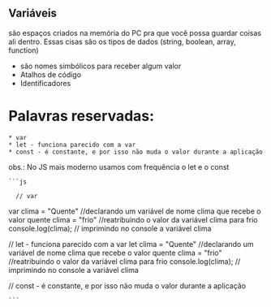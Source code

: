 ## Variáveis

são espaços criados na memória do PC pra que você possa guardar coisas ali dentro. Essas cisas são os tipos de dados (string, boolean, array, function)

* são nomes simbólicos para receber algum valor
* Atalhos de código
* Identificadores

# Palavras reservadas:

    * var
    * let - funciona parecido com a var
    * const - é constante, e por isso não muda o valor durante a aplicação

obs.: No JS mais moderno usamos com frequência o let e o const


    ```js
    
      // var
  var clima = "Quente" //declarando um variável de nome clima que recebe o valor quente
  clima = "frio" //reatribuindo o valor da variável clima para frio
  console.log(clima); // imprimindo no console a variável clima

  // let - funciona parecido com a var
  let clima = "Quente" //declarando um variável de nome clima que recebe o valor quente
  clima = "frio" //reatribuindo o valor da variável clima para frio
  console.log(clima); // imprimindo no console a variável clima

  // const - é constante, e por isso não muda o valor durante a aplicação

    
    ```